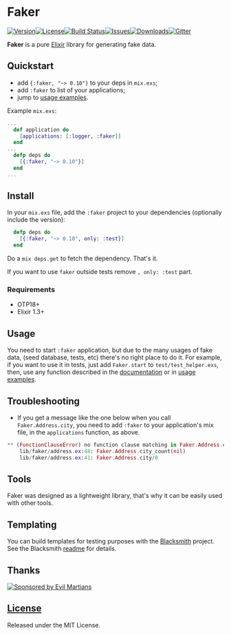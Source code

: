 # Faker
[![Version](https://img.shields.io/hexpm/v/faker.svg?style=flat-square)](https://hex.pm/packages/faker)[![License](https://img.shields.io/hexpm/l/faker.svg?style=flat-square)](https://github.com/igas/faker/blob/master/LICENSE)[![Build Status](https://img.shields.io/travis/igas/faker.svg?style=flat-square)](https://travis-ci.org/igas/faker)[![Issues](https://img.shields.io/github/issues/igas/faker.svg?style=flat-square)](https://github.com/igas/faker/issues)[![Downloads](https://img.shields.io/hexpm/dt/faker.svg?style=flat-square)](https://hex.pm/packages/faker)[![Gitter](https://img.shields.io/gitter/room/nwjs/nw.js.svg?style=flat-square)](https://gitter.im/igas/faker)

**Faker** is a pure [Elixir](http://elixir-lang.org/) library for generating
fake data.

## Quickstart

* add `{:faker, "~> 0.10"}` to your deps in `mix.exs`;
* add `:faker` to list of your applications;
* jump to [usage examples](#usage).

Example `mix.exs`:

```elixir
...
  def application do
    [applications: [:logger, :faker]]
  end
...
  defp deps do
    [{:faker, "~> 0.10"}]
  end
...
```

## Install

In your `mix.exs` file, add the `:faker` project to your dependencies
(optionally include the version):

``` elixir
  defp deps do
    [{:faker, "~> 0.10", only: :test}]
  end
```

Do a `mix deps.get` to fetch the dependency. That's it.

If you want to use `faker` outside tests remove `, only: :test` part.

### Requirements

* OTP18+
* Elixir 1.3+

## Usage

You need to start `:faker` application, but due to the many usages of fake data,
(seed database, tests, etc) there's no right place to do it. For example, if you
want to use it in tests, just add `Faker.start` to `test/test_helper.exs`, then,
use any function described in the [documentation](http://hexdocs.pm/faker/) or
in [usage examples](USAGE.md).

## Troubleshooting

*   If you get a message like the one below when you call `Faker.Address.city`,
you need to add `:faker` to your application's mix file, in the `applications`
function, as above.

``` elixir
** (FunctionClauseError) no function clause matching in Faker.Address.city_count/1
    lib/faker/address.ex:48: Faker.Address.city_count(nil)
    lib/faker/address.ex:41: Faker.Address.city/0
```

## Tools

Faker was designed as a lightweight library, that's why it can be easily used
with other tools.

## Templating

You can build templates for testing purposes with the
[Blacksmith](https://github.com/batate/blacksmith) project. See the Blacksmith
[readme](https://github.com/batate/blacksmith#readme) for details.

## Thanks

[![Sponsored by Evil Martians](https://evilmartians.com/badges/sponsored-by-evil-martians.svg)](https://evilmartians.com/)

## [License](https://github.com/igas/faker/blob/master/LICENSE)

Released under the MIT License.
